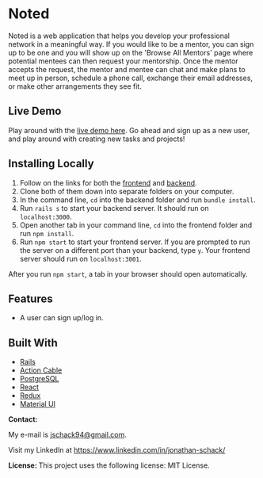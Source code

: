 # Noted

Noted is a web application that helps you develop your professional network in a meaningful way. If you would like to be a mentor, you can sign up to be one and you will show up on the 'Browse All Mentors' page where potential mentees can then request your mentorship. Once the mentor accepts the request, the mentor and mentee can chat and make plans to meet up in person, schedule a phone call, exchange their email addresses, or make other arrangements they see fit.

## Live Demo
Play around with the [live demo here](https://jschack94.github.io/Noted-frontend/). Go ahead and sign up as a new user, and play around with creating new tasks and projects!

## Installing Locally

1. Follow on the links for both the [frontend](https://github.com/linsuri/hatch-frontend) and [backend](https://github.com/linsuri/hatch-backend).
2. Clone both of them down into separate folders on your computer.
3. In the command line, `cd` into the backend folder and run `bundle install`.
4. Run `rails s` to start your backend server. It should run on `localhost:3000`.
5. Open another tab in your command line, `cd` into the frontend folder and run `npm install`.
6. Run `npm start` to start your frontend server. If you are prompted to run the server on a different port than your backend, type `y`. Your frontend server should run on `localhost:3001`.

After you run `npm start`, a tab in your browser should open automatically. 
## Features

* A user can sign up/log in.

## Built With

* [Rails](https://rubyonrails.org/)
* [Action Cable](https://guides.rubyonrails.org/action_cable_overview.html)
* [PostgreSQL](https://www.postgresql.org/)
* [React](https://reactjs.org/)
* [Redux](https://redux.js.org/)
* [Material UI](https://material-ui.com/)

<strong> Contact: </strong> <p>
My e-mail is jschack94@gmail.com. <p> Visit my LinkedIn at https://www.linkedin.com/in/jonathan-schack/

<strong> License: </strong>
This project uses the following license: MIT License.

